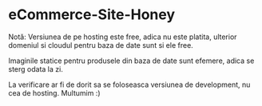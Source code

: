 # eCommerce-Site-Honey

Notă:
Versiunea de pe hosting este free, adica nu este platita, ulterior domeniul si cloudul pentru baza de date sunt si ele free.

Imaginile statice pentru produsele din baza de date sunt efemere, adica se sterg odata la zi.

La verificare ar fi de dorit sa se foloseasca versiunea de development, nu cea de hosting. Multumim :)
